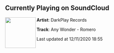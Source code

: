 ## Currently Playing on SoundCloud

[<img align="left" width="100" src="https://i1.sndcdn.com/artworks-6aIA6FIByuMpeh9h-CT67HA-t50x50.jpg">](https://soundcloud.com/darkplayrecords/any-wonder-romero-10-mastered)

**Artist**: DarkPlay Records 

**Track**: Any Wonder - Romero

Last updated at 12/11/2020 18:55
